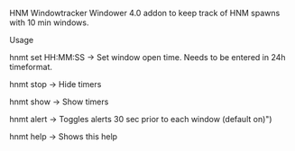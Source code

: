 HNM Windowtracker
Windower 4.0 addon to keep track of HNM spawns with 10 min windows.


Usage

hnmt set HH:MM:SS   ->   Set window open time. Needs to be entered in 24h timeformat.

hnmt stop   		->   Hide timers

hnmt show   		->   Show timers

hnmt alert   		->   Toggles alerts 30 sec prior to each window (default on)")

hnmt help			-> 	 Shows this help
